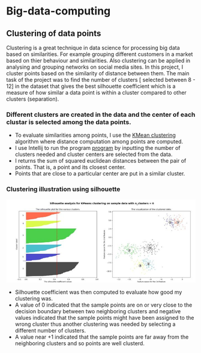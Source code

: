 # Big-data-computing
## Clustering of data points
Clustering is a great technique in data science for processing big data based on similarities. For example grouping different customers in a market based on thier behaviour and similarities. Also clustering can be applied in analysing and grouping networks on social media sites.
In this project, I cluster points based on the similarity of distance between them.
The main task of the project was to find the number of clusters [ selected between 8 - 12] in the dataset that gives the best silhouette coefficient which is a measure of how similar a data point is within a cluster compared to other clusters (separation).

### Different clusters are created in the data and the center of each clustar is selected among the data points.
* To evaluate similarities among points, I use the [KMean clustering](https://scikit-learn.org/stable/modules/generated/sklearn.cluster.KMeans.html) algorithm where distance computation among points are computed.
* I use Intellij to run the program [program](https://github.com/johnsengendo/Big-data-computing-project-2/blob/main/Project_2.java) by inputting the number of clusters needed and cluster centers are selected from the data.
* I returns the sum of squared euclidean distances between the pair of points. That is, a point and its closest center. 
* Points that are close to a particular center are put in a similar cluster.
### Clustering illustration using silhouette <br>
![BER](clustering.JPG)

* Silhouette coefficient was then computed to evaluate how good my clustering was. 
* A value of 0 indicated that the sample points are on or very close to the decision boundary between two neighboring clusters and negative values indicated that the sample points might have been assigned to the wrong cluster thus another clustering was needed by selecting a different number of clusters.
* A value near +1 indicated that the sample points are far away from the neighboring clusters and so points are well clusterd. 
